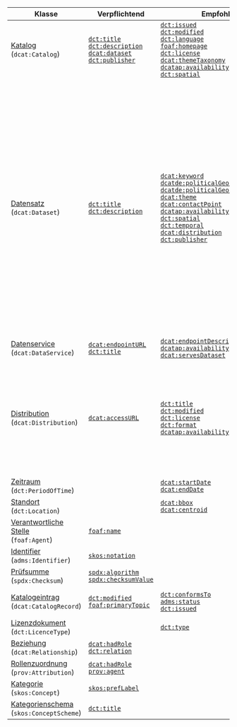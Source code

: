| Klasse | Verpflichtend | Empfohlen | Optional |
| ------ | ------------- | --------- | -------- |
| [Katalog](#klasse-katalog)<br>(`dcat:Catalog`) |[`dct:title`](#katalog-titel)<br>[`dct:description`](#katalog-beschreibung)<br>[`dcat:dataset`](#katalog-datensatz)<br>[`dct:publisher`](#katalog-herausgeber)<br> | [`dct:issued`](#katalog-veroffentlichungsdatum)<br>[`dct:modified`](#katalog-aktualisierungsdatum)<br>[`dct:language`](#katalog-sprache)<br>[`foaf:homepage`](#katalog-homepage)<br>[`dct:license`](#katalog-lizenz)<br>[`dcat:themeTaxonomy`](#katalog-kategorienschema)<br>[`dcatap:availability`](#katalog-verfugbarkeit)<br>[`dct:spatial`](#katalog-raumliche-abdeckung)<br> | [`dct:rights`](#katalog-nutzungsbestimmungen)<br>[`dcat:catalog`](#katalog-katalog)<br>[`dcat:service`](#katalog-datenservice)<br>[`dct:hasPart`](#katalog-hat-teilkatalog)<br>[`dct:isPartOf`](#katalog-ist-teilkatalog)<br>[`dcat:record`](#katalog-katalogeintrag)<br>[`dct:creator`](#katalog-autor)<br> |
| [Datensatz](#klasse-datensatz)<br>(`dcat:Dataset`) |[`dct:title`](#datensatz-titel)<br>[`dct:description`](#datensatz-beschreibung)<br> | [`dcat:keyword`](#datensatz-schlagwort)<br>[`dcatde:politicalGeocodingLevelURI`](#datensatz-ebene-geopolitischen-abdeckung)<br>[`dcatde:politicalGeocodingURI`](#datensatz-geopolitischen-abdeckung)<br>[`dcat:theme`](#datensatz-kategorie)<br>[`dcat:contactPoint`](#datensatz-kontakt)<br>[`dcatap:availability`](#datensatz-verfugbarkeit)<br>[`dct:spatial`](#datensatz-raumliche-abdeckung)<br>[`dct:temporal`](#datensatz-zeitliche-abdeckung)<br>[`dcat:distribution`](#datensatz-distribution)<br>[`dct:publisher`](#datensatz-herausgeber)<br> | [`dcatde:contributorID`](#datensatz-datenbereitsteller-id)<br>[`dcatde:geocodingDescription`](#datensatz-beschreibung-abdeckung)<br>[`dct:identifier`](#datensatz-id)<br>[`adms:identifier`](#datensatz-andere-id)<br>[`dct:issued`](#datensatz-veroffentlichungsdatum)<br>[`dct:modified`](#datensatz-aktualisierungsdatum)<br>[`dcat:version`](#datensatz-versionsbezeichnung)<br>[`owl:versionInfo`](#datensatz-versionsbezeichnung-deprecated)<br>[`adms:versionNotes`](#datensatz-versionserlauterung)<br>[`dcatde:legalBasis`](#datensatz-rechtsgrundlage-zugangseroffnung)<br>[`dct:relation`](#datensatz-verwandte-ressource)<br>[`dcat:landingPage`](#datensatz-ursprungliche-webseite)<br>[`foaf:page`](#datensatz-dokumentation)<br>[`dct:language`](#datensatz-sprache)<br>[`dct:conformsTo`](#datensatz-konform-zu-standard)<br>[`dct:accessRights`](#datensatz-grad-zuganglichkeit)<br>[`dct:provenance`](#datensatz-provenienz)<br>[`dct:accrualPeriodicity`](#datensatz-aktualisierungsfrequenz)<br>[`dcatde:qualityProcessURI`](#datensatz-qualitatssicherungsprozess)<br>[`dct:type`](#datensatz-typ)<br>[`prov:wasGeneratedBy`](#datensatz-wurde-erzeugt-von)<br>[`dcat:spatialResolutionInMeters`](#datensatz-raumliche-auflosung-in-meter)<br>[`dcat:temporalResolution`](#datensatz-zeitliche-auflosung)<br>[`prov:qualifiedAttribution`](#datensatz-rollenzuordnung)<br>[`dcat:qualifiedRelation`](#datensatz-qualifizierte-beziehung)<br>[`dct:isReferencedBy`](#datensatz-wird-referenziert)<br>[`dct:references`](#datensatz-referenziert)<br>[`dct:source`](#datensatz-quelle)<br>[`dcat:hasVersion`](#datensatz-weitere-version)<br>[`dct:hasVersion`](#datensatz-weitere-version-deprecated)<br>[`dct:isVersionOf`](#datensatz-ist-version)<br>[`adms:sample`](#datensatz-beispieldistribution)<br>[`dct:creator`](#datensatz-autor)<br>[`dct:contributor`](#datensatz-bearbeiter)<br>[`dcatde:originator`](#datensatz-urheber)<br>[`dcatde:maintainer`](#datensatz-verwalter)<br> |
| [Datenservice](#klasse-datenservice)<br>(`dcat:DataService`) |[`dcat:endpointURL`](#datenservice-url-endpunkt)<br>[`dct:title`](#datenservice-titel)<br> | [`dcat:endpointDescription`](#datenservice-beschreibung-endpunkt)<br>[`dcatap:availability`](#datenservice-verfugbarkeit)<br>[`dcat:servesDataset`](#datenservice-liefert-datensatz-aus)<br> | [`dct:description`](#datenservice-beschreibung)<br>[`dct:license`](#datenservice-lizenz)<br>[`dct:accessRights`](#datenservice-grad-zuganglichkeit)<br> |
| [Distribution](#klasse-distribution)<br>(`dcat:Distribution`) |[`dcat:accessURL`](#distribution-zugangs-url)<br> | [`dct:title`](#distribution-titel)<br>[`dct:modified`](#distribution-aktualisierungsdatum)<br>[`dct:license`](#distribution-lizenz)<br>[`dct:format`](#distribution-format)<br>[`dcatap:availability`](#distribution-verfugbarkeit)<br> | [`dcatde:licenseAttributionByText`](#distribution-namensnennungstext-by-clauses)<br>[`dct:description`](#distribution-beschreibung)<br>[`dcat:byteSize`](#distribution-grosse-in-bytes)<br>[`dct:issued`](#distribution-veroffentlichungsdatum)<br>[`dcat:downloadURL`](#distribution-download-url)<br>[`dct:language`](#distribution-sprache)<br>[`foaf:page`](#distribution-dokumentation)<br>[`dct:rights`](#distribution-grad-zuganglichkeit)<br>[`dct:conformsTo`](#distribution-konform-zu-standard)<br>[`dcat:mediaType`](#distribution-medientyp)<br>[`dcat:compressFormat`](#distribution-kompressionsformat)<br>[`dcat:packageFormat`](#distribution-paketformat)<br>[`odrl:hasPolicy`](#distribution-regelwerk)<br>[`adms:status`](#distribution-status)<br>[`dcat:accessService`](#distribution-ausliefernder-datenservice)<br>[`spdx:checksum`](#distribution-prufsumme)<br> |
| [Zeitraum](#klasse-zeitraum)<br>(`dct:PeriodOfTime`) | | [`dcat:startDate`](#zeitraum-startzeitpunkt)<br>[`dcat:endDate`](#zeitraum-endzeitpunkt)<br> | [`time:hasBeginning`](#zeitraum-anfang)<br>[`time:hasEnd`](#zeitraum-ende)<br> |
| [Standort](#klasse-standort)<br>(`dct:Location`) | | [`dcat:bbox`](#standort-bounding-box)<br>[`dcat:centroid`](#standort-geografischer-mittelpunkt)<br> | [`locn:geometry`](#standort-geometrie)<br> |
| [Verantwortliche Stelle](#klasse-verantwortliche-stelle)<br>(`foaf:Agent`) |[`foaf:name`](#verantwortliche-stelle-name)<br> |  | [`dct:type`](#verantwortliche-stelle-typ)<br> |
| [Identifier](#klasse-identifier)<br>(`adms:Identifier`) |[`skos:notation`](#identifier-notation)<br> |  |  |
| [Prüfsumme](#klasse-prufsumme)<br>(`spdx:Checksum`) |[`spdx:algorithm`](#prufsumme-algorithmus)<br>[`spdx:checksumValue`](#prufsumme-prufsummenwert)<br> |  |  |
| [Katalogeintrag](#klasse-katalogeintrag)<br>(`dcat:CatalogRecord`) |[`dct:modified`](#katalogeintrag-aktualisierungsdatum)<br>[`foaf:primaryTopic`](#katalogeintrag-katalogeintrag)<br> | [`dct:conformsTo`](#katalogeintrag-konform-zu)<br>[`adms:status`](#katalogeintrag-anderungstyp)<br>[`dct:issued`](#katalogeintrag-veroffentlichungsdatum)<br> | [`dct:title`](#katalogeintrag-titel)<br>[`dct:description`](#katalogeintrag-beschreibung)<br>[`dct:language`](#katalogeintrag-sprache)<br>[`dct:source`](#katalogeintrag-original-metadaten-der-ressource)<br> |
| [Lizenzdokument](#klasse-lizenzdokument)<br>(`dct:LicenceType`) | | [`dct:type`](#lizenzdokument-lizenztyp)<br> |  |
| [Beziehung](#klasse-beziehung)<br>(`dcat:Relationship`) |[`dcat:hadRole`](#beziehung-rolle)<br>[`dct:relation`](#beziehung-beziehung)<br> |  |  |
| [Rollenzuordnung](#klasse-rollenzuordnung)<br>(`prov:Attribution`) |[`dcat:hadRole`](#rollenzuordnung-rolle)<br>[`prov:agent`](#rollenzuordnung-agent)<br> |  |  |
| [Kategorie](#klasse-kategorie)<br>(`skos:Concept`) |[`skos:prefLabel`](#kategorie-bezeichnung)<br> |  |  |
| [Kategorienschema](#klasse-kategorienschema)<br>(`skos:ConceptScheme`) |[`dct:title`](#kategorienschema-bezeichnung)<br> |  |  |
